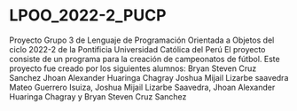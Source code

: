 # LPOO_2022-2_PUCP
Proyecto Grupo 3 de Lenguaje de Programación Orientada a Objetos del ciclo 2022-2 de la Pontificia Universidad Católica del Perú
El proyecto consiste de un programa para la creación de campeonatos de fútbol. Este proyecto fue creado por los siguientes alumnos: Bryan Steven Cruz Sanchez Jhoan Alexander Huaringa Chagray Joshua Mijail Lizarbe saavedra Mateo Guerrero Isuiza, Joshua Mijail Lizarbe Saavedra, Jhoan Alexander Huaringa Chagray y Bryan Steven Cruz Sanchez

